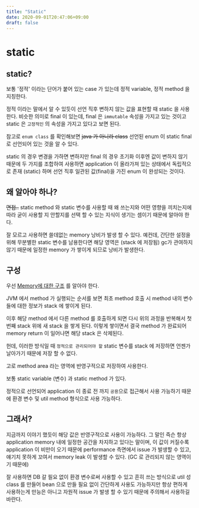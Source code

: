 ```yaml
---
title: "Static"
date: 2020-09-01T20:47:06+09:00
draft: false
---
```


# static
## static?
보통 '정적' 이라는 단어가 붙어 있는 case 가 있는데 정적 variable, 정적 method 을 지칭한다.

정적 이라는 말에서 알 수 있듯이 선언 직후 변하지 않는 값을 표현할 때 static 을 사용한다.
비슷한 의미로 final 이 있는데, final 은 `immutable` 속성을 가지고 있는 것이고 static 은 `고정적인` 의 속성을 가지고 있다고 보면 된다.

참고로 `enum class` 를 확인해보면 ~~java 가 아니라 class~~ 선언된 enum 이 static final 로 선언되어 있는 것을 알 수 있다.

static 의 경우 변경을 가하면 변하지만 final 의 경우 초기화 이후엔 값이 변하지 않기 때문에 두 가지를 조합하여 사용하면 application 이 올라가져 있는 상태에서 독립적으로 존재 (static)
하며 선언 직후 일관된 값(final)을 가진 enum 이 완성되는 것이다.

## 왜 알아야 하나?

~~면접..~~ static method 와 static 변수를 사용할 때 왜 쓰는지와 어떤 영향을 끼치는지에 따라 굳이 사용할 지 안할지를 선택 할 수 있는 지식이 생기는 셈이기 때문에
알아야 한다.

잘 모르고 사용하면 쓸데없는 memory 낭비가 발생 할 수 있다. 예컨데, 간단한 설정을 위해 무분별한 static 변수를 남용한다면 해당 영역은 (stack 에 저장됨) gc가 관여하지 않기 때문에 일정한 memory 가 쌓이게 되므로 낭비가 발생한다.

## 구성

우선 [Memory에 대한 구조](https://jungqui.github.io/posts/jvm) 를 알아야 한다.

JVM 에서 method 가 실행되는 순서를 보면 최초 method 호출 시 method 내의 변수들에 대한 정보가 stack 에 쌓이게 된다.

이후 해당 method 에서 다른 method 를 호출하게 되면 다시 위의 과정을 반복해서 첫번째 stack 위에 새 stack 을 쌓게 된다. 이렇게 쌓이면서 결국 method 가 완료되어 memory return 이 일어나면 해당 stack 은 삭제된다.

헌데, 이러한 방식일 때 `정적으로 관리되어야 할` static 변수를 stack 에 저장하면 언젠가 날아가기 때문에 저장 할 수 없다.

고로 method area 라는 영역에 반영구적으로 저장하여 사용한다. 

보통 static variable (변수) 과 static method 가 있다.

정적으로 선언되어 application 이 종료 전 까지 `공용`으로 접근해서 사용 가능하기 때문에 환경 변수 및 util method 형식으로 사용 가능하다.


## 그래서?

지금까지 이야기 했듯이 해당 값은 반영구적으로 사용이 가능하다. 그 말인 즉슨 항상 application memory 내에 일정한 공간을 차지하고 있다는 말이며, 이 값이 커질수록
application 이 비만이 오기 때문에 performance 측면에서 issue 가 발생할 수 있고, 얘기치 못하게 꼬여서 memory leak 이 발생할 수 있다. (GC 로 관리되지 않는 영역이기 때문에)

잘 사용하면 DB 갈 필요 없이 환경 변수로써 사용할 수 있고 흔히 쓰는 방식으로 util 성 class 를 만들어 bean 으로 만들 필요 없이 간단하게 사용도 가능하지만 항상 편하게 사용하는게 만능은 아니고 자원적 issue 가 발생 할 수 있기 때문에 주의해서 사용하길 바란다.